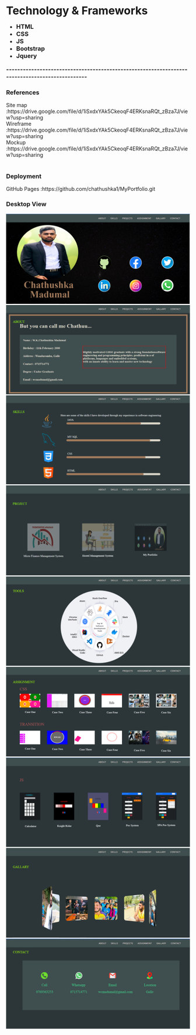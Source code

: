 <h3><h3>
<span style="font-size: 30px;">Technology & Frameworks</span>
<ul>
  <li>HTML</li>
  <li>CSS</li>
  <li>JS</li>
  <li>Bootstrap</li>
  <li>Jquery</li>
</ul>
----------------------------------------------------------------------------------------------<br>

<h3>References</h3>
Site map   :https://drive.google.com/file/d/1iSxdxYAk5CkeoqF4ERKsnaRQt_zBza7J/view?usp=sharing <br>
Wireframe  :https://drive.google.com/file/d/1iSxdxYAk5CkeoqF4ERKsnaRQt_zBza7J/view?usp=sharing <br>
Mockup      :https://drive.google.com/file/d/1iSxdxYAk5CkeoqF4ERKsnaRQt_zBza7J/view?usp=sharing <br>

<br>
<h3>Deployment</h3>
GitHub Pages :https://github.com/chathushka1/MyPortfolio.git
<br>
<h3>Desktop View</h3>

![](assets/image/1.PNG)
![](assets/image/2.PNG)
![](assets/image/3.PNG)
![](assets/image/4.PNG)
![](assets/image/5.PNG)
![](assets/image/6.PNG)
![](assets/image/7.PNG)
![](assets/image/8.PNG)
![](assets/image/9.PNG)
